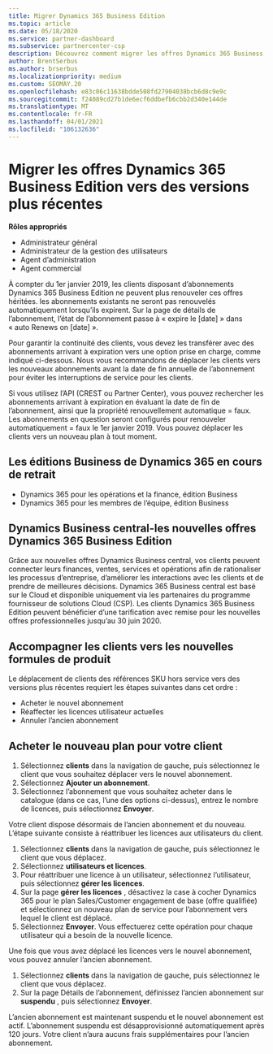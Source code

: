 ```yaml
---
title: Migrer Dynamics 365 Business Edition
ms.topic: article
ms.date: 05/18/2020
ms.service: partner-dashboard
ms.subservice: partnercenter-csp
description: Découvrez comment migrer les offres Dynamics 365 Business Edition qualifiées vers des versions plus récentes avant qu’elles n’expirent.
author: BrentSerbus
ms.author: brserbus
ms.localizationpriority: medium
ms.custom: SEOMAY.20
ms.openlocfilehash: e83c06c11638bdde508fd27904038bcb6d8c9e9c
ms.sourcegitcommit: f24089cd27b1de6ecf6ddbefb6cbb2d340e144de
ms.translationtype: MT
ms.contentlocale: fr-FR
ms.lasthandoff: 04/01/2021
ms.locfileid: "106132636"
---
```

# <a name="migrate-dynamics-365-business-edition-offers-to-newer-versions"></a>Migrer les offres Dynamics 365 Business Edition vers des versions plus récentes

**Rôles appropriés**

- Administrateur général
- Administrateur de la gestion des utilisateurs
- Agent d’administration
- Agent commercial

À compter du 1er janvier 2019, les clients disposant d’abonnements Dynamics 365 Business Edition ne peuvent plus renouveler ces offres héritées. les abonnements existants ne seront pas renouvelés automatiquement lorsqu’ils expirent. Sur la page de détails de l’abonnement, l’état de l’abonnement passe à « expire le [date] » dans « auto Renews on [date] ».

Pour garantir la continuité des clients, vous devez les transférer avec des abonnements arrivant à expiration vers une option prise en charge, comme indiqué ci-dessous. Nous vous recommandons de déplacer les clients vers les nouveaux abonnements avant la date de fin annuelle de l’abonnement pour éviter les interruptions de service pour les clients.

Si vous utilisez l’API (CREST ou Partner Center), vous pouvez rechercher les abonnements arrivant à expiration en évaluant la date de fin de l’abonnement, ainsi que la propriété renouvellement automatique = faux. Les abonnements en question seront configurés pour renouveler automatiquement = faux le 1er janvier 2019. Vous pouvez déplacer les clients vers un nouveau plan à tout moment. 

## <a name="the-dynamics-365-business-editions-being-retired"></a>Les éditions Business de Dynamics 365 en cours de retrait

- Dynamics 365 pour les opérations et la finance, édition Business
- Dynamics 365 pour les membres de l’équipe, édition Business

## <a name="dynamics-business-central---the-dynamics-365-business-edition-new-offers"></a>Dynamics Business central-les nouvelles offres Dynamics 365 Business Edition

Grâce aux nouvelles offres Dynamics Business central, vos clients peuvent connecter leurs finances, ventes, services et opérations afin de rationaliser les processus d’entreprise, d’améliorer les interactions avec les clients et de prendre de meilleures décisions. Dynamics 365 Business central est basé sur le Cloud et disponible uniquement via les partenaires du programme fournisseur de solutions Cloud (CSP).
Les clients Dynamics 365 Business Edition peuvent bénéficier d’une tarification avec remise pour les nouvelles offres professionnelles jusqu’au 30 juin 2020.

## <a name="transition-customers-to-new-product-plans"></a>Accompagner les clients vers les nouvelles formules de produit

 Le déplacement de clients des références SKU hors service vers des versions plus récentes requiert les étapes suivantes dans cet ordre :

- Acheter le nouvel abonnement
- Réaffecter les licences utilisateur actuelles
- Annuler l’ancien abonnement

## <a name="purchase-the-new-plan-for-your-customer"></a>Acheter le nouveau plan pour votre client

1. Sélectionnez **clients** dans la navigation de gauche, puis sélectionnez le client que vous souhaitez déplacer vers le nouvel abonnement.
2. Sélectionnez **Ajouter un abonnement**.
3. Sélectionnez l’abonnement que vous souhaitez acheter dans le catalogue (dans ce cas, l’une des options ci-dessus), entrez le nombre de licences, puis sélectionnez **Envoyer**. 

Votre client dispose désormais de l’ancien abonnement et du nouveau. L’étape suivante consiste à réattribuer les licences aux utilisateurs du client.

1. Sélectionnez **clients** dans la navigation de gauche, puis sélectionnez le client que vous déplacez.
2. Sélectionnez **utilisateurs et licences**.
3. Pour réattribuer une licence à un utilisateur, sélectionnez l’utilisateur, puis sélectionnez **gérer les licences**. 
4. Sur la page **gérer les licences** , désactivez la case à cocher Dynamics 365 pour le plan Sales/Customer engagement de base (offre qualifiée) et sélectionnez un nouveau plan de service pour l’abonnement vers lequel le client est déplacé. 
5. Sélectionnez **Envoyer**. Vous effectuerez cette opération pour chaque utilisateur qui a besoin de la nouvelle licence. 

Une fois que vous avez déplacé les licences vers le nouvel abonnement, vous pouvez annuler l’ancien abonnement. 

1. Sélectionnez **clients** dans la navigation de gauche, puis sélectionnez le client que vous déplacez.
2. Sur la page Détails de l’abonnement, définissez l’ancien abonnement sur **suspendu** , puis sélectionnez **Envoyer**.

L’ancien abonnement est maintenant suspendu et le nouvel abonnement est actif. L’abonnement suspendu est désapprovisionné automatiquement après 120 jours. Votre client n’aura aucuns frais supplémentaires pour l’ancien abonnement.
